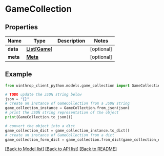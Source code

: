 # GameCollection


## Properties

Name | Type | Description | Notes
------------ | ------------- | ------------- | -------------
**data** | [**List[Game]**](Game.md) |  | [optional] 
**meta** | [**Meta**](Meta.md) |  | [optional] 

## Example

```python
from winthrop_client_python.models.game_collection import GameCollection

# TODO update the JSON string below
json = "{}"
# create an instance of GameCollection from a JSON string
game_collection_instance = GameCollection.from_json(json)
# print the JSON string representation of the object
print(GameCollection.to_json())

# convert the object into a dict
game_collection_dict = game_collection_instance.to_dict()
# create an instance of GameCollection from a dict
game_collection_form_dict = game_collection.from_dict(game_collection_dict)
```
[[Back to Model list]](../README.md#documentation-for-models) [[Back to API list]](../README.md#documentation-for-api-endpoints) [[Back to README]](../README.md)


